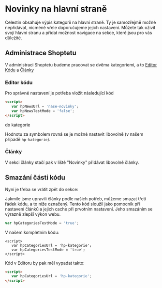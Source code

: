 # Novinky na hlavní straně

Celestin obsahuje výpis kategorií na hlavní straně. Ty je samozřejmě možné nepřidávat, nicméně vřele doporučujeme jejich nastavení. Můžete tak oživit svojí hlavní stranu a přidat možnost navigace na sekce, které jsou pro vás důležité.

<!-- ![An image](https://ik.imagekit.io/alexborecky/shoptetak/Doplnky/Celestin/categories_xrupxS6Vl.png) -->

## Administrace Shoptetu

V administraci Shoptetu budeme pracovat se dvěma kategoriemi, a to [Editor Kódu](./hp-kategorie.html#editor-kodu) a [Články](./hp-kategorie.html#clanky)


### Editor kódu

Pro správné nastavení je potřeba vložit následující kód 

```html
<script>
   var hpNewsUrl = 'nase-novinky';
   var hpNewsTestMode = 'false';
</script>
```

do kategorie

<Box-TextBox 
    :msg="msg"
/>

Hodnotu za symbolem rovná se je možné nastavit libovolně (v našem případě `hp-kategorie`). 

### Články

<Box-TextBox 
    :msg="msgTwo"
/>

V sekci články stačí pak v liště "Novinky" přidávat libovolně články. 


## Smazání části kódu

Nyní je třeba se vrátit zpět do sekce: 

<Box-TextBox 
    :msg="msg"
/>

Jakmile jsme upravili články podle našich potřeb, můžeme smazat třetí řádek kódu, a to níže označený. Tento kód sloužil jako pomocník při nastavení článků a jejich cache při prvotním nastavení. Jeho smazáním se výrazně zlepší výkon webu. 

```js
var hpCategoriesTestMode = 'true';
```

V našem kompletním kódu:

```html{3}
<script>
   var hpCategoriesUrl = 'hp-kategorie';
   var hpCategoriesTestMode = 'true';
</script>
```

Kód v Editoru by pak měl vypadat takto: 
```html
<script>
   var hpCategoriesUrl = 'hp-kategorie';
</script>
```


<script>
export default {
    data () {
        return {
            msg: 'VZHLED A OBSAH > Editor > HTML kód > Záhlaví (před koncovým tagem HEAD)',
            msgTwo: 'VZHLED A OBSAH > Články',
        }
    }
}
</script>